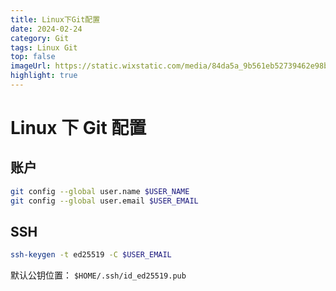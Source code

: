```yaml
---
title: Linux下Git配置
date: 2024-02-24
category: Git
tags: Linux Git
top: false
imageUrl: https://static.wixstatic.com/media/84da5a_9b561eb52739462e98be571a138b2ebe~mv2.png/v1/fill/w_1000,h_293,al_c,usm_0.66_1.00_0.01/84da5a_9b561eb52739462e98be571a138b2ebe~mv2.png
highlight: true
---
```

<!--more-->

# Linux 下 Git 配置

## 账户

```bash
git config --global user.name $USER_NAME
git config --global user.email $USER_EMAIL
```

## SSH

```bash
ssh-keygen -t ed25519 -C $USER_EMAIL
```

默认公钥位置： `$HOME/.ssh/id_ed25519.pub`